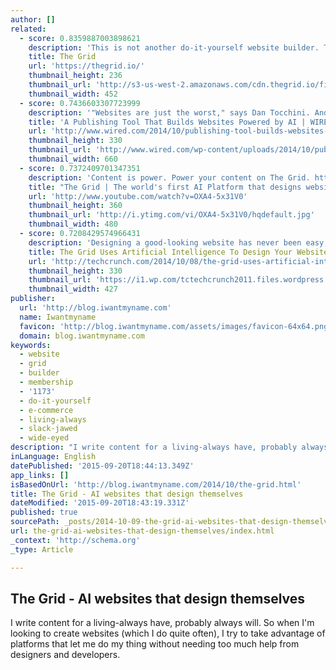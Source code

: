 ```yaml
---
author: []
related:
  - score: 0.8359887003898621
    description: 'This is not another do-it-yourself website builder. The Grid harnesses the power of artificial intelligence to take everything you throw at it - videos, images, text, urls and more - and automatically shape them into a custom website unique to you. As your needs grow, it evolves with you, effortlessly adapting to your needs.'
    title: The Grid
    url: 'https://thegrid.io/'
    thumbnail_height: 236
    thumbnail_url: 'http://s3-us-west-2.amazonaws.com/cdn.thegrid.io/fixtures/images/no_more_zuck.png'
    thumbnail_width: 452
  - score: 0.7436603307723999
    description: '"Websites are just the worst," says Dan Tocchini. And his former profession? Surprise! Website designer. Tocchini learned to loathe website work, oddly enough, after a stint selling European diamonds to small Bay Area jewelers. It was the mid-2000s, and he was lugging a backpack full of stones from retailer to retailer.'
    title: 'A Publishing Tool That Builds Websites Powered by AI | WIRED'
    url: 'http://www.wired.com/2014/10/publishing-tool-builds-websites-powered-ai/'
    thumbnail_height: 330
    thumbnail_url: 'http://www.wired.com/wp-content/uploads/2014/10/pubtool-ft.jpg'
    thumbnail_width: 660
  - score: 0.7372409701347351
    description: 'Content is power. Power your content on The Grid. http://www.thegrid.io This is not another do-it-yourself website builder. The Grid harnesses the power of artificial intelligence to take everything you throw at it - videos, images, text, urls and more - and automatically shape them into a custom website unique to you.'
    title: "The Grid | The world's first AI Platform that designs websites."
    url: 'http://www.youtube.com/watch?v=OXA4-5x31V0'
    thumbnail_height: 360
    thumbnail_url: 'http://i.ytimg.com/vi/OXA4-5x31V0/hqdefault.jpg'
    thumbnail_width: 480
  - score: 0.7208429574966431
    description: 'Designing a good-looking website has never been easy, and while many services promise to let you build a site without ever having to touch any code, you quickly reach their limits if you want to have a more advanced site. The Grid, which is launching its crowdfunding campaign today, promises to do away with all of this.'
    title: The Grid Uses Artificial Intelligence To Design Your Websites For You
    url: 'http://techcrunch.com/2014/10/08/the-grid-uses-artificial-intelligence-to-design-your-websites-for-you/'
    thumbnail_height: 330
    thumbnail_url: 'https://i1.wp.com/tctechcrunch2011.files.wordpress.com/2014/10/tiled.jpg?fit=440%2C330'
    thumbnail_width: 427
publisher:
  url: 'http://blog.iwantmyname.com'
  name: Iwantmyname
  favicon: 'http://blog.iwantmyname.com/assets/images/favicon-64x64.png'
  domain: blog.iwantmyname.com
keywords:
  - website
  - grid
  - builder
  - membership
  - '1173'
  - do-it-yourself
  - e-commerce
  - living-always
  - slack-jawed
  - wide-eyed
description: "I write content for a living-always have, probably always will. So when I'm looking to create websites (which I do quite often), I try to take advantage of platforms that let me do my thing without needing too much help from designers and developers."
inLanguage: English
datePublished: '2015-09-20T18:44:13.349Z'
app_links: []
isBasedOnUrl: 'http://blog.iwantmyname.com/2014/10/the-grid.html'
title: The Grid - AI websites that design themselves
dateModified: '2015-09-20T18:43:19.331Z'
published: true
sourcePath: _posts/2014-10-09-the-grid-ai-websites-that-design-themselves.md
url: the-grid-ai-websites-that-design-themselves/index.html
_context: 'http://schema.org'
_type: Article

---
```

<article style=""><h1>The Grid - AI websites that design themselves</h1><p>I write content for a living-always have, probably always will. So when I'm looking to create websites (which I do quite often), I try to take advantage of platforms that let me do my thing without needing too much help from designers and developers.</p></article>